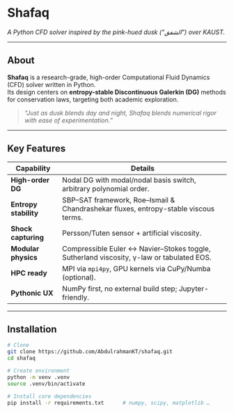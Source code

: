 # Shafaq
*A Python CFD solver inspired by the pink-hued dusk (“الشفق”) over KAUST.*

---

## About

**Shafaq** is a research-grade, high-order Computational Fluid Dynamics (CFD) solver written in Python.  
Its design centers on **entropy-stable Discontinuous Galerkin (DG)** methods for conservation laws, targeting both academic exploration.

> *“Just as dusk blends day and night, Shafaq blends numerical rigor with ease of experimentation.”*

---

## Key Features

| Capability | Details |
|------------|---------|
| **High-order DG** | Nodal DG with modal/nodal basis switch, arbitrary polynomial order. |
| **Entropy stability** | SBP–SAT framework, Roe–Ismail & Chandrashekar fluxes, entropy-stable viscous terms. |
| **Shock capturing** | Persson/Tuten sensor + artificial viscosity. |
| **Modular physics** | Compressible Euler ↔ Navier–Stokes toggle, Sutherland viscosity, γ-law or tabulated EOS. |
| **HPC ready** | MPI via `mpi4py`, GPU kernels via CuPy/Numba (optional). |
| **Pythonic UX** | NumPy first, no external build step; Jupyter-friendly. |

---

## Installation

```bash
# Clone
git clone https://github.com/AbdulrahmanKT/shafaq.git
cd shafaq

# Create environment
python -m venv .venv
source .venv/bin/activate

# Install core dependencies
pip install -r requirements.txt      # numpy, scipy, matplotlib …


